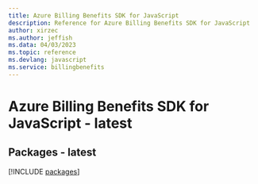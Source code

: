 ```yaml
---
title: Azure Billing Benefits SDK for JavaScript
description: Reference for Azure Billing Benefits SDK for JavaScript
author: xirzec
ms.author: jeffish
ms.data: 04/03/2023
ms.topic: reference
ms.devlang: javascript
ms.service: billingbenefits
---
```

# Azure Billing Benefits SDK for JavaScript - latest
## Packages - latest
[!INCLUDE [packages](billing-benefits-index.md)]